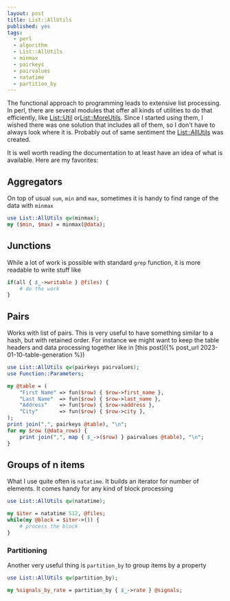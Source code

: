 ```yaml
---
layout: post
title: List::AllUtils
published: yes
tags:
  - perl
  - algorithm
  - List::AllUtils
  - minmax
  - pairkeys
  - pairvalues
  - natatime
  - partition_by
---
```

The functional approach to programming leads to extensive list processing. In perl, there are several modules that offer all kinds of utilities to do that efficiently, like [List::Util][1] or[List::MoreUtils][2]. Since I started using them, I wished there was one solution that includes all of them, so I don't have to always look where it is. Probably out of same sentiment the [List::AllUtils][3] was created.

It is well worth reading the documentation to at least have an idea of what is available. Here are my favorites:

## Aggregators

On top of usual `sum`, `min` and `max`, sometimes it is handy to find range of the data with `minmax`

```perl
use List::AllUtils qw(minmax);
my ($min, $max) = minmax(@data);
```

## Junctions

While a lot of work is possible with standard `grep` function, it is more readable to write stuff like

```perl
if(all { $_->writable } @files) {
    # do the work
}
```

## Pairs

Works with list of pairs. This is very useful to have something similar to a hash, but with retained order. For instance we might want to keep the table headers and data processing together like in [this post]({% post_url 2023-01-10-table-generation %})

```perl
use List::AllUtils qw(pairkeys pairvalues);
use Function::Parameters;

my @table = (
    "First Name" => fun($row) { $row->first_name },
    "Last Name"  => fun($row) { $row->last_name },
    "Address"    => fun($row) { $row->address },
    "City"       => fun($row) { $row->city },
);
print join(",", pairkeys @table), "\n";
for my $row (@data_rows) {
    print join(",", map { $_->($row) } pairvalues @table), "\n";
}
```

## Groups of n items

What I use quite often is `natatime`. It builds an iterator for number of elements. It comes handy for any kind of block processing

```perl
use List::AllUtils qw(natatime);

my $iter = natatime 512, @files;
while(my @block = $iter->()) {
    # process the block
}
```

### Partitioning

Another very useful thing is `partition_by` to group items by a property

```perl
use List::AllUtils qw(partition_by);

my %signals_by_rate = partition_by { $_->rate } @signals;
```

[1]: https://metacpan.org/pod/List::Util
[2]: https://metacpan.org/pod/List::MoreUtils
[3]: https://metacpan.org/pod/List::AllUtils
